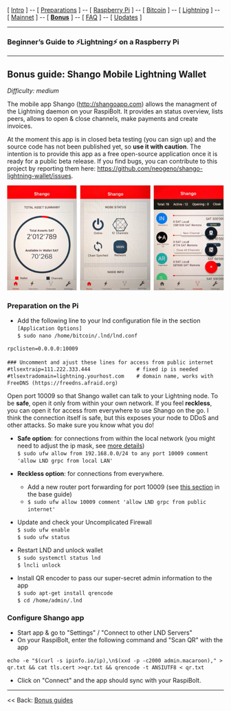 [ [Intro](README.md) ] -- [ [Preparations](raspibolt_10_preparations.md) ] -- [ [Raspberry Pi](raspibolt_20_pi.md) ] -- [ [Bitcoin](raspibolt_30_bitcoin.md) ] -- [ [Lightning](raspibolt_40_lnd.md) ] -- [ [Mainnet](raspibolt_50_mainnet.md) ] -- [ [**Bonus**](raspibolt_60_bonus.md) ] -- [ [FAQ](raspibolt_faq.md) ] -- [ [Updates](raspibolt_updates.md) ]

------

### Beginner’s Guide to ️⚡Lightning️⚡ on a Raspberry Pi

------

## Bonus guide: Shango Mobile Lightning Wallet
*Difficulty: medium*

The mobile app Shango (http://shangoapp.com) allows the managment of the Lightning daemon on your RaspiBolt. It provides 
an status overview, lists peers, allows to open & close channels, make payments and create invoices.

At the moment this app is in closed beta testing (you can sign up) and the source code has not been published yet, so **use it with caution**. The intention is to provide this app as a free open-source application once it is ready for a public beta release. If you find bugs, you can contribute to this project by reporting them here: https://github.com/neogeno/shango-lightning-wallet/issues.

![Shango app overview](images/60_shango.png)

### Preparation on the Pi

* Add the following line to your lnd configuration file in the section `[Application Options]`  
  `$ sudo nano /home/bitcoin/.lnd/lnd.conf`
  
```
rpclisten=0.0.0.0:10009

### Uncomment and ajust these lines for access from public internet
#tlsextraip=111.222.333.444               # fixed ip is needed
#tlsextradomain=lightning.yourhost.com    # domain name, works with FreeDNS (https://freedns.afraid.org)
``` 

Open port 10009 so that Shango wallet can talk to your Lightning node. To be **safe**, open it only from within your own network. If you feel **reckless**, you can open it for access from everywhere to use Shango on the go. I think the connection itself is safe, but this exposes your node to DDoS and other attacks. So make sure you know what you do!  

* **Safe option**: for connections from within the local network (you might need to adjust the ip mask, see [more details](https://github.com/Stadicus/guides/blob/shango/raspibolt/raspibolt_20_pi.md#hardening-your-pi))  
  `$ sudo ufw allow from 192.168.0.0/24 to any port 10009 comment 'allow LND grpc from local LAN'`  

* **Reckless option**: for connections from everywhere. 
  * Add a new router port forwarding for port 10009 (see [this section](https://github.com/Stadicus/guides/blob/master/raspibolt/raspibolt_20_pi.md#port-forwarding) in the base guide)   
  * `$ sudo ufw allow 10009 comment 'allow LND grpc from public internet'`  

* Update and check your Uncomplicated Firewall  
  `$ sudo ufw enable`  
  `$ sudo ufw status`

* Restart LND and unlock wallet  
  `$ sudo systemctl status lnd`  
  `$ lncli unlock` 

* Install QR encoder to pass our super-secret admin information to the app  
  `$ sudo apt-get install qrencode`  
  `$ cd /home/admin/.lnd`  

### Configure Shango app
  
* Start app & go to "Settings" / "Connect to other LND Servers"  
* On your RaspiBolt, enter the following command and "Scan QR" with the app
```
echo -e "$(curl -s ipinfo.io/ip),\n$(xxd -p -c2000 admin.macaroon)," > qr.txt && cat tls.cert >>qr.txt && qrencode -t ANSIUTF8 < qr.txt
```
* Click on "Connect" and the app should sync with your RaspiBolt.

------

<< Back: [Bonus guides](raspibolt_60_bonus.md) 
